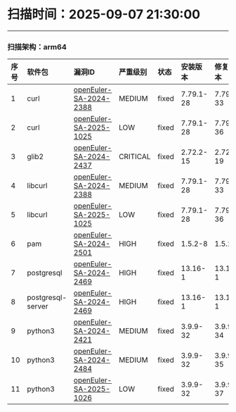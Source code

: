 # 扫描时间：2025-09-07 21:30:00

--- 
 ### 扫描架构：arm64 
|  序号  |  软件包  | 漏洞ID | 严重级别 |  状态  | 安装版本 | 修复版本 |
| :----- | :-----  | :-----  | :----- | :----- | :----- | :----- | 
| 1 | curl | [openEuler-SA-2024-2388](https://www.openeuler.org/zh/security/security-bulletins/detail/?id=openEuler-SA-2024-2388) | MEDIUM | fixed | 7.79.1-28 | 7.79.1-33 |
| 2 | curl | [openEuler-SA-2025-1025](https://www.openeuler.org/zh/security/security-bulletins/detail/?id=openEuler-SA-2025-1025) | LOW | fixed | 7.79.1-28 | 7.79.1-36 |
| 3 | glib2 | [openEuler-SA-2024-2437](https://www.openeuler.org/zh/security/security-bulletins/detail/?id=openEuler-SA-2024-2437) | CRITICAL | fixed | 2.72.2-15 | 2.72.2-19 |
| 4 | libcurl | [openEuler-SA-2024-2388](https://www.openeuler.org/zh/security/security-bulletins/detail/?id=openEuler-SA-2024-2388) | MEDIUM | fixed | 7.79.1-28 | 7.79.1-33 |
| 5 | libcurl | [openEuler-SA-2025-1025](https://www.openeuler.org/zh/security/security-bulletins/detail/?id=openEuler-SA-2025-1025) | LOW | fixed | 7.79.1-28 | 7.79.1-36 |
| 6 | pam | [openEuler-SA-2024-2501](https://www.openeuler.org/zh/security/security-bulletins/detail/?id=openEuler-SA-2024-2501) | HIGH | fixed | 1.5.2-8 | 1.5.2-9 |
| 7 | postgresql | [openEuler-SA-2024-2469](https://www.openeuler.org/zh/security/security-bulletins/detail/?id=openEuler-SA-2024-2469) | HIGH | fixed | 13.16-1 | 13.17-1 |
| 8 | postgresql-server | [openEuler-SA-2024-2469](https://www.openeuler.org/zh/security/security-bulletins/detail/?id=openEuler-SA-2024-2469) | HIGH | fixed | 13.16-1 | 13.17-1 |
| 9 | python3 | [openEuler-SA-2024-2421](https://www.openeuler.org/zh/security/security-bulletins/detail/?id=openEuler-SA-2024-2421) | MEDIUM | fixed | 3.9.9-32 | 3.9.9-34 |
| 10 | python3 | [openEuler-SA-2024-2484](https://www.openeuler.org/zh/security/security-bulletins/detail/?id=openEuler-SA-2024-2484) | MEDIUM | fixed | 3.9.9-32 | 3.9.9-35 |
| 11 | python3 | [openEuler-SA-2025-1026](https://www.openeuler.org/zh/security/security-bulletins/detail/?id=openEuler-SA-2025-1026) | LOW | fixed | 3.9.9-32 | 3.9.9-37 |

